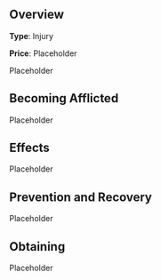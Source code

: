 ## Overview 

**Type**: Injury

**Price**: Placeholder

Placeholder

## Becoming Afflicted 

Placeholder

## Effects 

Placeholder

## Prevention and Recovery 

Placeholder

## Obtaining 

Placeholder